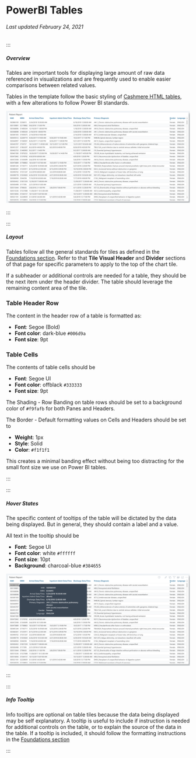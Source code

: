 # PowerBI Tables

###### Last updated February 24, 2021

:::

##### Overview

Tables are important tools for displaying large amount of raw data referenced in visualizations and are frequently used to enable easier comparisons between related values.

Tables in the template follow the basic styling of [Cashmere HTML tables](/web/styles/table), with a few alterations to follow Power BI standards.

![Table Example](./assets/analytics/powerbi/pbi-table.png "Table Example")

:::

:::

##### Layout

Tables follow all the general standards for tiles as defined in the [Foundations section](/analytics/powerbi-foundations).
Refer to that **Tile Visual Header** and **Divider** sections of that page for specific parameters to apply to the top of the chart tile.

If a subheader or additional controls are needed for a table, they should be the next item under the header divider.
The table should leverage the remaining content area of the tile.

### Table Header Row

The content in the header row of a table is formatted as:
- **Font**: Segoe (Bold)
- **Font color**: dark-blue `#006d9a`
- **Font size**: 9pt

### Table Cells

The contents of table cells should be
- **Font**: Segoe UI
- **Font color**: offblack `#333333`
- **Font size**: 9pt

The Shading - Row Banding on table rows should be set to a background color of `#f9fafb` for both Panes and Headers.

The Border - Default formatting values on Cells and Headers should be set to
- **Weight**: 1px
- **Style**: Solid
- **Color**: `#f1f1f1`

This creates a minimal banding effect without being too distracting for the small font size we use on Power BI tables.

:::

:::

##### Hover States

The specific content of tooltips of the table will be dictated by the data being displayed.
But in general, they should contain a label and a value.

All text in the tooltip should be
- **Font**: Segoe UI
- **Font color**: white `#ffffff`
- **Font size**: 10pt
- **Background**: charcoal-blue `#384655`

</article

![Table Hover Example](./assets/analytics/powerbi/pbi-table-hover.png "Table Hover Example")

:::

:::

##### Info Tooltip

Info tooltips are optional on table tiles because the data being displayed may be self explanatory.
A tooltip is useful to include if instruction is needed for additional controls on the table, or to explain the source of the data in the table.
If a tooltip is included, it should follow the formatting instructions in the [Foundations section](/analytics/powerbi-foundations)

:::
